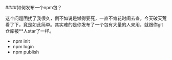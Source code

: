 ####如何发布一个npm包？

这个问题困扰了我很久，倒不如说是懒得要死，一直不肯花时间去查。今天破天荒看了下，竟是如此简单。其实难的是你发布了一个包有大量的人来用，就跟你git仓库被**人star了一样。

- npm init
- npm login
- npm publish
